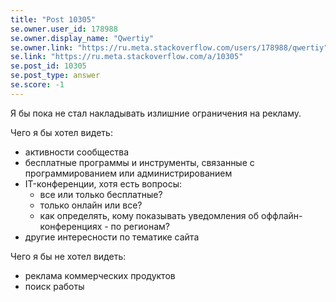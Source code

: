 ```yaml
---
title: "Post 10305"
se.owner.user_id: 178988
se.owner.display_name: "Qwertiy"
se.owner.link: "https://ru.meta.stackoverflow.com/users/178988/qwertiy"
se.link: "https://ru.meta.stackoverflow.com/a/10305"
se.post_id: 10305
se.post_type: answer
se.score: -1
---
```

<p>Я бы пока не стал накладывать излишние ограничения на рекламу.</p>

<p>Чего я бы хотел видеть:</p>

<ul>
<li>активности сообщества</li>
<li>бесплатные программы и инструменты, связанные с программированием или администрированием</li>
<li>IT-конференции, хотя есть вопросы:

<ul>
<li>все или только бесплатные?</li>
<li>только онлайн или все?</li>
<li>как определять, кому показывать уведомления об оффлайн-конференциях - по регионам?</li>
</ul></li>
<li>другие интересности по тематике сайта</li>
</ul>

<p>Чего я бы не хотел видеть:</p>

<ul>
<li>реклама коммерческих продуктов</li>
<li>поиск работы</li>
</ul>
